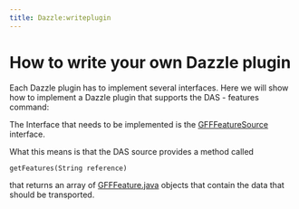 ```yaml
---
title: Dazzle:writeplugin
---
```


How to write your own Dazzle plugin
===================================

Each Dazzle plugin has to implement several interfaces. Here we will
show how to implement a Dazzle plugin that supports the DAS - features
command:

The Interface that needs to be implemented is the
[GFFFeatureSource](http://www.derkholm.net/svn/repos/dazzle/trunk/src/org/biojava/servlets/dazzle/datasource/GFFFeatureSource.java)
interface.

What this means is that the DAS source provides a method called

`getFeatures(String reference)`

that returns an array of
[GFFFeature.java](http://www.derkholm.net/svn/repos/dazzle/trunk/src/org/biojava/servlets/dazzle/datasource/GFFFeature.java)
objects that contain the data that should be transported.
